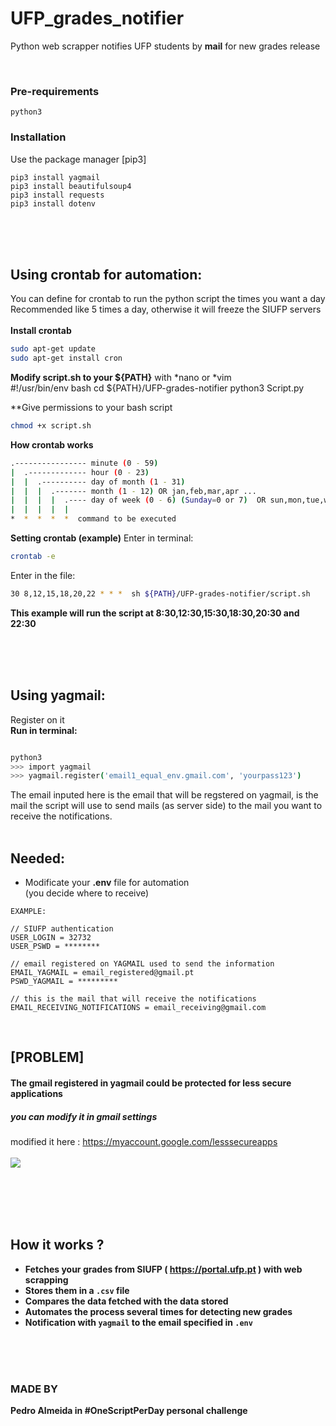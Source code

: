 # UFP_grades_notifier


Python web scrapper notifies UFP students by **mail** for new grades release 

<br>

### Pre-requirements
``python3``


### Installation

Use the package manager [pip3]
```shell
pip3 install yagmail
pip3 install beautifulsoup4 
pip3 install requests
pip3 install dotenv
```
<br><br><br>
## Using crontab for automation:
You can define for crontab to run the python script the times you want a day<br>
Recommended like 5 times a day, otherwise it will freeze the SIUFP servers
<br><br>
**Install crontab**
```bash
sudo apt-get update
sudo apt-get install cron
```

**Modify script.sh to your ${PATH}**
with *nano or *vim<br>
#!/usr/bin/env bash
cd ${PATH}/UFP-grades-notifier
python3 Script.py

**Give permissions to your bash script
```bash
chmod +x script.sh
```

**How crontab works**

```bash
.---------------- minute (0 - 59) 
|  .------------- hour (0 - 23)
|  |  .---------- day of month (1 - 31)
|  |  |  .------- month (1 - 12) OR jan,feb,mar,apr ... 
|  |  |  |  .---- day of week (0 - 6) (Sunday=0 or 7)  OR sun,mon,tue,wed,thu,fri,sat 
|  |  |  |  |
*  *  *  *  *  command to be executed
```

**Setting crontab (example)**
Enter in terminal:<br>
```bash
crontab -e
```
Enter in the file:<br>
```bash
30 8,12,15,18,20,22 * * *  sh ${PATH}/UFP-grades-notifier/script.sh
```
**This example will run the script at 8:30,12:30,15:30,18:30,20:30 and 22:30**

<br><br><br>

## Using yagmail:
Register on it
<br>
**Run in terminal:**
```bash

python3
>>> import yagmail
>>> yagmail.register('email1_equal_env.gmail.com', 'yourpass123')
```
The email inputed here is the email that will be regstered on yagmail,
is the mail the script will use to send mails (as server side) to the mail 
you want to receive the notifications. 
<br><br>
## Needed:
- Modificate your **.env** file for automation<br>
 (you decide where to receive)
 ```.env
EXAMPLE:

// SIUFP authentication
USER_LOGIN = 32732
USER_PSWD = ********

// email registered on YAGMAIL used to send the information
EMAIL_YAGMAIL = email_registered@gmail.pt
PSWD_YAGMAIL = *********

// this is the mail that will receive the notifications
EMAIL_RECEIVING_NOTIFICATIONS = email_receiving@gmail.com
```

<br>

## [PROBLEM]
#### The gmail registered in yagmail could be protected for less secure applications<br>
##### you can modify it in gmail settings
modified it here :  https://myaccount.google.com/lesssecureapps
<br><br>
![](https://github.com/PedroAlmeidacode/UFP-grades-notifier/blob/master/Captura%20de%20ecr%C3%A3%20de%202020-04-29%2022-03-45.png)
<br><br>


<br><br><br><b>
## How it works ?

- Fetches your grades from SIUFP  ( https://portal.ufp.pt )  with web scrapping
- Stores them in a ``.csv`` file
- Compares the data fetched with the data stored
- Automates the process several times for detecting new grades 
- Notification with ``yagmail`` to the email specified in ``.env``

<br><br><br><b>
### MADE BY 
Pedro Almeida
in #OneScriptPerDay personal challenge 



